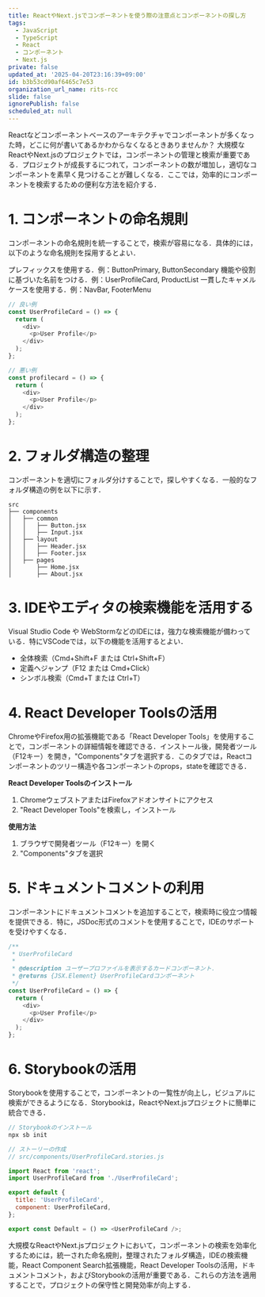 ```yaml
---
title: ReactやNext.jsでコンポーネントを使う際の注意点とコンポーネントの探し方
tags:
  - JavaScript
  - TypeScript
  - React
  - コンポーネント
  - Next.js
private: false
updated_at: '2025-04-20T23:16:39+09:00'
id: b3b53cd90af6465c7e53
organization_url_name: rits-rcc
slide: false
ignorePublish: false
scheduled_at: null
---
```

Reactなどコンポーネントベースのアーキテクチャでコンポーネントが多くなった時，どこに何が書いてあるかわからなくなるときありませんか？
大規模なReactやNext.jsのプロジェクトでは，コンポーネントの管理と検索が重要である．プロジェクトが成長するにつれて，コンポーネントの数が増加し，適切なコンポーネントを素早く見つけることが難しくなる．ここでは，効率的にコンポーネントを検索するための便利な方法を紹介する．

# 1. コンポーネントの命名規則
コンポーネントの命名規則を統一することで，検索が容易になる．具体的には，以下のような命名規則を採用するとよい．

プレフィックスを使用する．例：ButtonPrimary, ButtonSecondary
機能や役割に基づいた名前をつける．例：UserProfileCard, ProductList
一貫したキャメルケースを使用する．例：NavBar, FooterMenu
```js
// 良い例
const UserProfileCard = () => {
  return (
    <div>
      <p>User Profile</p>
    </div>
  );
};

// 悪い例
const profilecard = () => {
  return (
    <div>
      <p>User Profile</p>
    </div>
  );
};
```
# 2. フォルダ構造の整理
コンポーネントを適切にフォルダ分けすることで，探しやすくなる．一般的なフォルダ構造の例を以下に示す．

```
src
├── components
│   ├── common
│   │   ├── Button.jsx
│   │   ├── Input.jsx
│   ├── layout
│   │   ├── Header.jsx
│   │   ├── Footer.jsx
│   ├── pages
│       ├── Home.jsx
│       ├── About.jsx

```
# 3. IDEやエディタの検索機能を活用する
Visual Studio Code や WebStormなどのIDEには，強力な検索機能が備わっている．特にVSCodeでは，以下の機能を活用するとよい．

- 全体検索（Cmd+Shift+F または Ctrl+Shift+F）
- 定義へジャンプ（F12 または Cmd+Click）
- シンボル検索（Cmd+T または Ctrl+T）


# 4. React Developer Toolsの活用
ChromeやFirefox用の拡張機能である「React Developer Tools」を使用することで，コンポーネントの詳細情報を確認できる．インストール後，開発者ツール（F12キー）を開き，"Components"タブを選択する．このタブでは，Reactコンポーネントのツリー構造や各コンポーネントのprops，stateを確認できる．

**React Developer Toolsのインストール**
1. ChromeウェブストアまたはFirefoxアドオンサイトにアクセス
2. "React Developer Tools"を検索し，インストール

**使用方法**
1. ブラウザで開発者ツール（F12キー）を開く
2. "Components"タブを選択

# 5. ドキュメントコメントの利用
コンポーネントにドキュメントコメントを追加することで，検索時に役立つ情報を提供できる．特に，JSDoc形式のコメントを使用することで，IDEのサポートを受けやすくなる．

```js
/**
 * UserProfileCard
 *
 * @description ユーザープロファイルを表示するカードコンポーネント．
 * @returns {JSX.Element} UserProfileCardコンポーネント
 */
const UserProfileCard = () => {
  return (
    <div>
      <p>User Profile</p>
    </div>
  );
};
```

# 6. Storybookの活用
Storybookを使用することで，コンポーネントの一覧性が向上し，ビジュアルに検索ができるようになる．Storybookは，ReactやNext.jsプロジェクトに簡単に統合できる．

```js
// Storybookのインストール
npx sb init

// ストーリーの作成
// src/components/UserProfileCard.stories.js

import React from 'react';
import UserProfileCard from './UserProfileCard';

export default {
  title: 'UserProfileCard',
  component: UserProfileCard,
};

export const Default = () => <UserProfileCard />;
```
大規模なReactやNext.jsプロジェクトにおいて，コンポーネントの検索を効率化するためには，統一された命名規則，整理されたフォルダ構造，IDEの検索機能，React Component Search拡張機能，React Developer Toolsの活用，ドキュメントコメント，およびStorybookの活用が重要である．これらの方法を適用することで，プロジェクトの保守性と開発効率が向上する．

